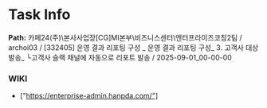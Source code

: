 # Task Info

**Path:** 카페24(주)\본사사업장\[CG]MI본부\비즈니스센터\엔터프라이즈코칭2팀 / archoi03 / [332405] 운영 결과 리포팅 구성 _ 운영 결과 리포팅 구성_ 3. 고객사 대상 발송_ └고객사 슬랙 채널에 자동으로 리포트 발송 / 2025-09-01_00-00-00

### WIKI
- ["https://enterprise-admin.hanpda.com/"]

